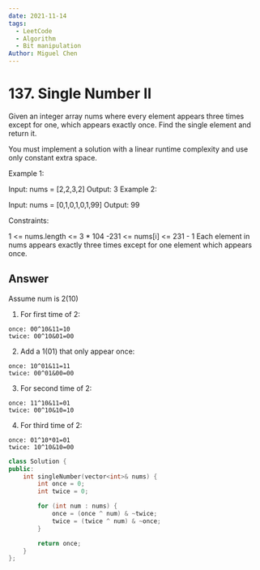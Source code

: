 ```yaml
---
date: 2021-11-14
tags: 
  - LeetCode
  - Algorithm
  - Bit manipulation
Author: Miguel Chen
---
```

# 137. Single Number II
Given an integer array nums where every element appears three times except for one, which appears exactly once. Find the single element and return it.

You must implement a solution with a linear runtime complexity and use only constant extra space.

 

Example 1:

Input: nums = [2,2,3,2]
Output: 3
Example 2:

Input: nums = [0,1,0,1,0,1,99]
Output: 99
 

Constraints:

1 <= nums.length <= 3 * 104
-231 <= nums[i] <= 231 - 1
Each element in nums appears exactly three times except for one element which appears once.

## Answer

Assume num is 2(10)
1. For first time of 2: 
```
once: 00^10&11=10
twice: 00^10&01=00
```
2. Add a 1(01) that only appear once:
```
once: 10^01&11=11
twice: 00^01&00=00
```
3. For second time of 2:
```
once: 11^10&11=01
twice: 00^10&10=10
```
4. For third time of 2:
```
once: 01^10*01=01
twice: 10^10&10=00
```

```cpp
class Solution {
public:
    int singleNumber(vector<int>& nums) {
        int once = 0;
        int twice = 0;

        for (int num : nums) {
            once = (once ^ num) & ~twice;
            twice = (twice ^ num) & ~once;
        }

        return once;
    }
};
```
